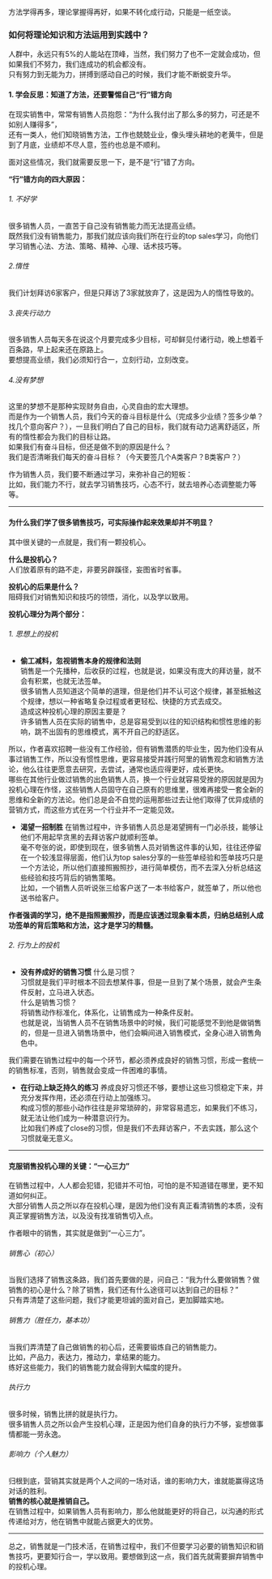 方法学得再多，理论掌握得再好，如果不转化成行动，只能是一纸空谈。       
      
### 如何将理论知识和方法运用到实践中？
人群中，永远只有5%的人能站在顶峰，当然，我们努力了也不一定就会成功，但如果我们不努力，我们连成功的机会都没有。       
只有努力到无能为力，拼搏到感动自己的时候，我们才能不断蜕变升华。       
#### 1. 学会反思：知道了方法，还要警惕自己“行”错方向
在现实销售中，常常有销售人员抱怨：“为什么我付出了那么多的努力，可还是不如别人赚得多”，        
还有一类人，他们知晓销售方法，工作也兢兢业业，像头埋头耕地的老黄牛，但是到了月底，业绩却不尽人意，签约也总是不顺利。    
       
面对这些情况，我们就需要反思一下，是不是“行”错了方向。       
      
**“行”错方向的四大原因：**        
###### 1. 不好学
很多销售人员，一直苦于自己没有销售能力而无法提高业绩。      
既然我们没有销售能力，那我们就应该向我们所在行业的top sales学习，向他们学习销售心法、方法、策略、精神、心理、话术技巧等。         
         
###### 2.惰性
我们计划拜访6家客户，但是只拜访了3家就放弃了，这是因为人的惰性导致的。
     
###### 3.丧失行动力
很多销售人员每天多在说这个月要完成多少目标，可却鲜见付诸行动，晚上想着千百条路，早上起来还在原路上。      
要想提高业绩，我们必须知行合一，立刻行动，立刻改变。     
       
###### 4.没有梦想
这里的梦想不是那种实现财务自由，心灵自由的宏大理想。      
而是作为一个销售人员，我们今天的奋斗目标是什么（完成多少业绩？签多少单？找几个意向客户？），一旦我们明白了自己的目标，我们就有动力逃离舒适区，所有的惰性都会为我们的目标让路。       
如果我们有奋斗目标，但还是做不到的原因是什么？        
我们是否清晰我们每天的奋斗目标？（今天要签几个A类客户？B类客户？）           
     
作为销售人员，我们要不断通过学习，来弥补自己的短板：          
比如，我们能力不行，就去学习销售技巧，心态不行，就去培养心态调整能力等等。      
     
*****
#### 为什么我们学了很多销售技巧，可实际操作起来效果却并不明显？      
其中很关键的一点就是，我们有一颗投机心。        
      
**什么是投机心？**       
人们放着原有的路不走，非要另辟蹊径，妄图省时省事。      
       
**投机心的后果是什么？**              
阻碍我们对销售知识和技巧的领悟，消化，以及学以致用。            
      
**投机心理分为两个部分：**         
###### 1. 思想上的投机
- **偷工减料，忽视销售本身的规律和法则**         
销售是一个先播种，后收获的过程，也就是说，如果没有庞大的拜访量，就不会有积累，也就无法签单。      
很多销售人员知道这个简单的道理，但是他们并不认可这个规律，甚至抵触这个规律，想以一种省略复杂过程或者更轻松、快捷的方式去成交。           
造成这种投机心理的原因主要是？          
许多销售人员在实际的销售中，总是容易受到以往的知识结构和惯性思维的影响，跳不出固有的思维模式，离不开自己的舒适区。       
        
所以，作者喜欢招聘一些没有工作经验，但有销售潜质的毕业生，因为他们没有从事过销售工作，所以没有惯性思维，更容易接受并践行阿里的销售观念和销售方法论，他么往往更愿意去研究，去尝试，通常也适应得更好，成长更快。         
哪些在其他行业做过销售的出色销售人员，换一个行业就容易受挫的原因就是因为投机心理在作怪，这些销售人员固守在自己原有的思维里，很难再接受一套全新的思维和全新的方法论。他们总是会不自觉的运用那些过去让他们取得了优异成绩的营销方式，而这些方式在另一个行业并不一定能见效。      
         
- **渴望一招制胜**
在销售过程中，许多销售人员总是渴望拥有一门必杀技，能够让他们不用起早贪黑的去拜访客户就顺利签单。        
毫不夸张的说，即使到现在，很多销售人员对销售这件事的认知，往往还停留在一个较浅显得层面，他们认为top sales分享的一些签单经验和签单技巧只是一个方法论，所以他们直接照搬照抄，进行简单模仿，而不去深入分析总结这些经验和技巧背后的销售策略。       
比如，一个销售人员听说张三给客户送了一本书给客户，就签单了，所以他也送书给客户。      
       
**作者强调的学习，绝不是指照搬照抄，而是应该透过现象看本质，归纳总结别人成功签单的背后策略和方法，这才是学习的精髓。**        
      
###### 2. 行为上的投机
- **没有养成好的销售习惯**
什么是习惯？       
习惯就是我们平时根本不回去想某件事，但是一旦到了某个场景，就会产生条件反射，立马进入状态。      
什么是销售习惯？       
将销售动作标准化，体系化，让销售成为一种条件反射。          
也就是说，当销售人员不在销售场景中的时候，我们可能感觉不到他是做销售的，但是一旦进入销售场景中，他们会瞬间进入销售模式，全身心进入销售角色中。       
     
我们需要在销售过程中的每一个环节，都必须养成良好的销售习惯，形成一套统一的销售标准，否则，销售就会变成一件困难的事情。       

- **在行动上缺乏持久的练习**
养成良好习惯还不够，要想让这些习惯稳定下来，并充分发挥作用，还必须在行动上加强练习。       
构成习惯的那些小动作往往是非常琐碎的，非常容易遗忘，如果我们不练习，就无法让他们成为一种潜意识行为。     
比如我们养成了close的习惯，但是我们不去拜访客户，不去实践，那么这个习惯就毫无意义。      
******
#### 克服销售投机心理的关键：“一心三力”
在销售过程中，人人都会犯错，犯错并不可怕，可怕的是不知道错在哪里，更不知道如何纠正。     
大部分销售人员之所以存在投机心理，是因为他们没有真正看清销售的本质，没有真正掌握销售方法，以及没有找准销售切入点。      
       
作者眼中的销售，其实就是做到“一心三力”。        
     
###### 销售心（初心）
当我们选择了销售这条路，我们首先要做的是，问自己：“我为什么要做销售？做销售的初心是什么？除了销售，我们还有什么途径可以达到自己的目标？”        
只有弄清楚了这些问题，我们才能更坦诚的面对自己，更加脚踏实地。       
     
###### 销售力（胜任力，基本功）
当我们弄清楚了自己做销售的初心后，还需要锻炼自己的销售能力。       
比如，产品力，表达力，推动力，拿结果的能力。      
练好这些能力，我们的销售能力就会得到大幅度的提升。         
       
###### 执行力
很多时候，销售比拼的就是执行力。      
很多销售人员之所以会产生投机心理，正是因为他们自身的执行力不够，妄想做事情都能一劳永逸。         
       
###### 影响力（个人魅力）
归根到底，营销其实就是两个人之间的一场对话，谁的影响力大，谁就能赢得这场对话的胜利。        
**销售的核心就是推销自己。**         
在销售过程中，如果销售人员有影响力，那么他就能更好的将自己，以沟通的形式传递给对方，他在销售中就能占据更大的优势。        
*****
总之，销售就是一门技术活，在销售过程中，我们不但要学习必要的销售知识和销售技巧，更要知行合一，学以致用。要想做到这一点，我们首先就需要摒弃销售中的投机心理。        

